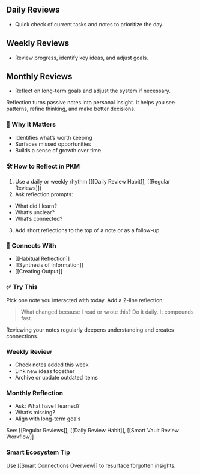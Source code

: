 ## Daily Reviews
- Quick check of current tasks and notes to prioritize the day.

## Weekly Reviews
- Review progress, identify key ideas, and adjust goals.

## Monthly Reviews
- Reflect on long-term goals and adjust the system if necessary.


Reflection turns passive notes into personal insight. It helps you see patterns, refine thinking, and make better decisions.

### 🧠 Why It Matters
- Identifies what’s worth keeping
- Surfaces missed opportunities
- Builds a sense of growth over time

### 🛠️ How to Reflect in PKM
1. Use a daily or weekly rhythm ([[Daily Review Habit]], [[Regular Reviews]])
2. Ask reflection prompts:
- What did I learn?
- What’s unclear?
- What’s connected?
3. Add short reflections to the top of a note or as a follow-up

### 🔗 Connects With
- [[Habitual Reflection]]
- [[Synthesis of Information]]
- [[Creating Output]]

### ✅ Try This
Pick one note you interacted with today. Add a 2-line reflection:
> What changed because I read or wrote this?
Do it daily. It compounds fast.

Reviewing your notes regularly deepens understanding and creates connections.

### Weekly Review
- Check notes added this week
- Link new ideas together
- Archive or update outdated items

### Monthly Reflection
- Ask: What have I learned?
- What’s missing?
- Align with long-term goals

See: [[Regular Reviews]], [[Daily Review Habit]], [[Smart Vault Review Workflow]]

### Smart Ecosystem Tip
Use [[Smart Connections Overview]] to resurface forgotten insights.
